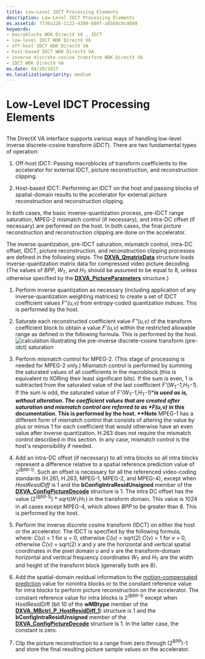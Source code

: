 ```yaml
---
title: Low-Level IDCT Processing Elements
description: Low-Level IDCT Processing Elements
ms.assetid: 7736a226-1122-4380-b09f-a8560c0cd609
keywords:
- macroblocks WDK DirectX VA , IDCT
- low-level IDCT WDK DirectX VA
- off-host IDCT WDK DirectX VA
- host-based IDCT WDK DirectX VA
- inverse discrete-cosine transform WDK DirectX VA
- IDCT WDK DirectX VA
ms.date: 04/20/2017
ms.localizationpriority: medium
---
```


# Low-Level IDCT Processing Elements


## <span id="ddk_low_level_idct_processing_elements_gg"></span><span id="DDK_LOW_LEVEL_IDCT_PROCESSING_ELEMENTS_GG"></span>


The DirectX VA interface supports various ways of handling low-level inverse discrete-cosine transform (*IDCT*). There are two fundamental types of operation:

1.  Off-host IDCT: Passing macroblocks of transform coefficients to the accelerator for external IDCT, picture reconstruction, and reconstruction clipping.

2.  Host-based IDCT: Performing an IDCT on the host and passing blocks of spatial-domain results to the accelerator for external picture reconstruction and reconstruction clipping.

In both cases, the basic inverse-quantization process, pre-IDCT range saturation, MPEG-2 mismatch control (if necessary), and intra-DC offset (if necessary) are performed on the host. In both cases, the final picture reconstruction and reconstruction clipping are done on the accelerator.

The inverse quantization, pre-IDCT saturation, mismatch control, intra-DC offset, IDCT, picture reconstruction, and reconstruction clipping processes are defined in the following steps. The [**DXVA\_QmatrixData**](https://msdn.microsoft.com/library/windows/hardware/ff564034) structure loads inverse-quantization matrix data for compressed video picture decoding. (The values of *BPP*, *W*<sub>T</sub>, and *H*<sub>T</sub> should be assumed to be equal to 8, unless otherwise specified by the [**DXVA\_PictureParameters**](https://msdn.microsoft.com/library/windows/hardware/ff564012) structure.)

1. Perform inverse quantization as necessary (including application of any inverse-quantization weighting matrices) to create a set of IDCT coefficient values *F"(u,v)* from entropy-coded quantization indices. This is performed by the host.

2. Saturate each reconstructed coefficient value *F"(u,v)* of the transform coefficient block to obtain a value *F'(u,v)* within the restricted allowable range as defined in the following formula. This is performed by the host.![calculation illustrating the pre-inverse discrete-cosine transform (pre-idct) saturation](images/formula1.png)

3. Perform mismatch control for MPEG-2. (This stage of processing is needed for MPEG-2 only.) Mismatch control is performed by summing the saturated values of all coefficients in the macroblock (this is equivalent to XORing their least significant bits). If the sum is even, 1 is subtracted from the saturated value of the last coefficient *F'*(*W*<sub>T</sub>*-1,H*<sub>T</sub>*-1*). If the sum is odd, the saturated value of *F'(W*<sub>T</sub>*-1,H*<sub>T</sub><em>-1)</em>*<strong><em>is used as is, without alteration. The coefficient values that are created after saturation and mismatch control are referred to as *F(u,v)</em> in this documentation. This is performed by the host.
   **Note</strong>   MPEG-1 has a different form of mismatch control that consists of altering the value by plus or minus 1 for each coefficient that would otherwise have an even value after inverse quantization. H.263 does not require the mismatch control described in this section. In any case, mismatch control is the host's responsibility if needed.

     

4. Add an intra-DC offset (if necessary) to all intra blocks so all intra blocks represent a difference relative to a spatial reference prediction value of 2<sup>(BPP-1)</sup>. Such an offset is necessary for all the referenced video-coding standards (H.261, H.263, MPEG-1, MPEG-2, and MPEG-4), except when *HostResidDiff* is 1 and the **bConfigIntraResidUnsigned** member of the [**DXVA\_ConfigPictureDecode**](https://msdn.microsoft.com/library/windows/hardware/ff563133) structure is 1. The intra DC offset has the value (2<sup>(BPP-1)</sup>) \* sqrt(*W*<sub>T</sub>*H*<sub>T</sub>) in the transform domain. This value is 1024 in all cases except MPEG-4, which allows *BPP* to be greater than 8. This is performed by the host.

5. Perform the inverse discrete cosine transform (IDCT) on either the host or the accelerator. The IDCT is specified by the following formula, where:
   *C*(*u*) = 1 for *u* = 0, otherwise *C(u)* = sqrt(2)
   *C*(*v*) = 1 for *v* = 0, otherwise *C(v)* = sqrt(2)
   *x* and *y* are the horizontal and vertical spatial coordinates in the pixel domain
   *u* and *v* are the transform-domain horizontal and vertical frequency coordinates
   *W*<sub>T</sub> and *H*<sub>T</sub> are the width and height of the transform block (generally both are 8).
6. Add the spatial-domain residual information to the [motion-compensated prediction](motion-compensated-prediction.md) value for nonintra blocks or to the constant reference value for intra blocks to perform picture reconstruction on the accelerator. The constant reference value for intra blocks is 2<sup>(BPP-1)</sup> except when HostResidDiff (bit 10 of the **wMBtype** member of the [**DXVA\_MBctrl\_P\_HostResidDiff\_1**](https://msdn.microsoft.com/library/windows/hardware/ff563993)) structure is 1 and the **bConfigIntraResidUnsigned** member of the [**DXVA\_ConfigPictureDecode**](https://msdn.microsoft.com/library/windows/hardware/ff563133) structure is 1. In the latter case, the constant is zero.

7. Clip the picture reconstruction to a range from zero through (2<sup>BPP</sup>)-1 and store the final resulting picture sample values on the accelerator.

 

 





